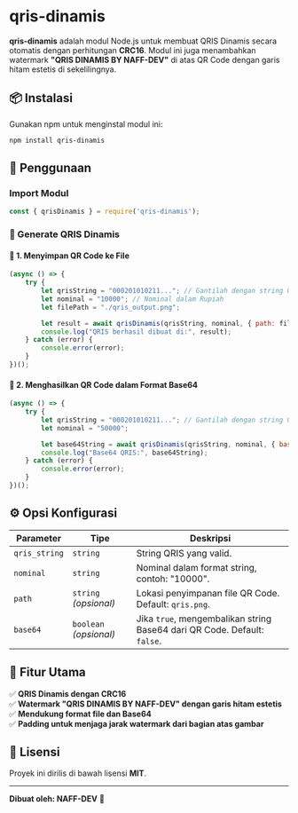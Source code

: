 # qris-dinamis

**qris-dinamis** adalah modul Node.js untuk membuat QRIS Dinamis secara otomatis dengan perhitungan **CRC16**. Modul ini juga menambahkan watermark **"QRIS DINAMIS BY NAFF-DEV"** di atas QR Code dengan garis hitam estetis di sekelilingnya.

## 📦 Instalasi

Gunakan npm untuk menginstal modul ini:

```sh
npm install qris-dinamis
```

## 🚀 Penggunaan

### Import Modul

```javascript
const { qrisDinamis } = require('qris-dinamis');
```

### 🔹 Generate QRIS Dinamis

#### 📌 1. Menyimpan QR Code ke File

```javascript
(async () => {
    try {
        let qrisString = "000201010211..."; // Gantilah dengan string QRIS yang valid
        let nominal = "10000"; // Nominal dalam Rupiah
        let filePath = "./qris_output.png";

        let result = await qrisDinamis(qrisString, nominal, { path: filePath });
        console.log("QRIS berhasil dibuat di:", result);
    } catch (error) {
        console.error(error);
    }
})();
```

#### 📌 2. Menghasilkan QR Code dalam Format Base64

```javascript
(async () => {
    try {
        let qrisString = "000201010211..."; // Gantilah dengan string QRIS yang valid
        let nominal = "50000";

        let base64String = await qrisDinamis(qrisString, nominal, { base64: true });
        console.log("Base64 QRIS:", base64String);
    } catch (error) {
        console.error(error);
    }
})();
```

## ⚙️ Opsi Konfigurasi

| Parameter | Tipe | Deskripsi |
|-----------|------|-----------|
| `qris_string` | `string` | String QRIS yang valid. |
| `nominal` | `string` | Nominal dalam format string, contoh: "10000". |
| `path` | `string` *(opsional)* | Lokasi penyimpanan file QR Code. Default: `qris.png`. |
| `base64` | `boolean` *(opsional)* | Jika `true`, mengembalikan string Base64 dari QR Code. Default: `false`. |

## 🎯 Fitur Utama

✅ **QRIS Dinamis dengan CRC16**  
✅ **Watermark "QRIS DINAMIS BY NAFF-DEV" dengan garis hitam estetis**  
✅ **Mendukung format file dan Base64**  
✅ **Padding untuk menjaga jarak watermark dari bagian atas gambar**  

## 📜 Lisensi

Proyek ini dirilis di bawah lisensi **MIT**.

---

**Dibuat oleh: NAFF-DEV** 🚀
